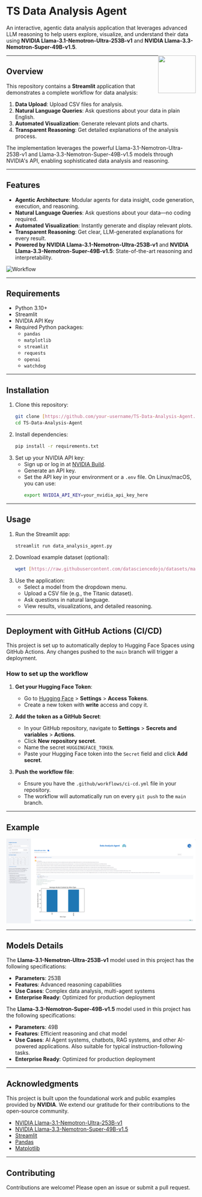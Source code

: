 # TS Data Analysis Agent

An interactive, agentic data analysis application that leverages advanced LLM reasoning to help users explore, visualize, and understand their data using **NVIDIA Llama-3.1-Nemotron-Ultra-253B-v1** and **NVIDIA Llama-3.3-Nemotron-Super-49B-v1.5**.

<img src="https://ibb.co/Ngsy4hP" width="100" height="100" align="right">

***

## Overview

This repository contains a **Streamlit** application that demonstrates a complete workflow for data analysis:
1.  **Data Upload**: Upload CSV files for analysis.
2.  **Natural Language Queries**: Ask questions about your data in plain English.
3.  **Automated Visualization**: Generate relevant plots and charts.
4.  **Transparent Reasoning**: Get detailed explanations of the analysis process.

The implementation leverages the powerful Llama-3.1-Nemotron-Ultra-253B-v1 and Llama-3.3-Nemotron-Super-49B-v1.5 models through NVIDIA's API, enabling sophisticated data analysis and reasoning.

***

## Features

-   **Agentic Architecture**: Modular agents for data insight, code generation, execution, and reasoning.
-   **Natural Language Queries**: Ask questions about your data—no coding required.
-   **Automated Visualization**: Instantly generate and display relevant plots.
-   **Transparent Reasoning**: Get clear, LLM-generated explanations for every result.
-   **Powered by NVIDIA Llama-3.1-Nemotron-Ultra-253B-v1** and **NVIDIA Llama-3.3-Nemotron-Super-49B-v1.5**: State-of-the-art reasoning and interpretability.

![Workflow](./assets/workflow.png)

***

## Requirements

-   Python 3.10+
-   Streamlit
-   NVIDIA API Key
-   Required Python packages:
    -   `pandas`
    -   `matplotlib`
    -   `streamlit`
    -   `requests`
    -   `openai`
    -   `watchdog`

***

## Installation

1.  Clone this repository:
    ```bash
    git clone [https://github.com/your-username/TS-Data-Analysis-Agent.git](https://github.com/your-username/TS-Data-Analysis-Agent.git)
    cd TS-Data-Analysis-Agent
    ```
2.  Install dependencies:
    ```bash
    pip install -r requirements.txt
    ```
3.  Set up your NVIDIA API key:
    -   Sign up or log in at [NVIDIA Build](https://build.nvidia.com/nvidia/llama-3_1-nemotron-ultra-253b-v1?integrate_nim=true&hosted_api=true&modal=integrate-nim).
    -   Generate an API key.
    -   Set the API key in your environment or a `.env` file. On Linux/macOS, you can use:
        ```bash
        export NVIDIA_API_KEY=your_nvidia_api_key_here
        ```

***

## Usage

1.  Run the Streamlit app:
    ```bash
    streamlit run data_analysis_agent.py
    ```
2.  Download example dataset (optional):
    ```bash
    wget [https://raw.githubusercontent.com/datasciencedojo/datasets/master/titanic.csv](https://raw.githubusercontent.com/datasciencedojo/datasets/master/titanic.csv)
    ```
3.  Use the application:
    -   Select a model from the dropdown menu.
    -   Upload a CSV file (e.g., the Titanic dataset).
    -   Ask questions in natural language.
    -   View results, visualizations, and detailed reasoning.

***

## Deployment with GitHub Actions (CI/CD)

This project is set up to automatically deploy to Hugging Face Spaces using GitHub Actions. Any changes pushed to the `main` branch will trigger a deployment.

### How to set up the workflow

1.  **Get your Hugging Face Token**:
    -   Go to [Hugging Face](https://huggingface.co/) > **Settings** > **Access Tokens**.
    -   Create a new token with **write** access and copy it.

2.  **Add the token as a GitHub Secret**:
    -   In your GitHub repository, navigate to **Settings** > **Secrets and variables** > **Actions**.
    -   Click **New repository secret**.
    -   Name the secret `HUGGINGFACE_TOKEN`.
    -   Paste your Hugging Face token into the `Secret` field and click **Add secret**.

3.  **Push the workflow file**:
    -   Ensure you have the `.github/workflows/ci-cd.yml` file in your repository.
    -   The workflow will automatically run on every `git push` to the `main` branch.

***

## Example

![App Demo](./assets/data_analysis_agent_demo.png)

***

## Models Details

The **Llama-3.1-Nemotron-Ultra-253B-v1** model used in this project has the following specifications:
-   **Parameters**: 253B
-   **Features**: Advanced reasoning capabilities
-   **Use Cases**: Complex data analysis, multi-agent systems
-   **Enterprise Ready**: Optimized for production deployment

The **Llama-3.3-Nemotron-Super-49B-v1.5** model used in this project has the following specifications:
-   **Parameters**: 49B
-   **Features**: Efficient reasoning and chat model
-   **Use Cases**: AI Agent systems, chatbots, RAG systems, and other AI-powered applications. Also suitable for typical instruction-following tasks.
-   **Enterprise Ready**: Optimized for production deployment

***

## Acknowledgments

This project is built upon the foundational work and public examples provided by **NVIDIA**. We extend our gratitude for their contributions to the open-source community.

-   [NVIDIA Llama-3.1-Nemotron-Ultra-253B-v1](https://build.nvidia.com/nvidia/llama-3_1-nemotron-ultra-253b-v1)
-   [NVIDIA Llama-3.3-Nemotron-Super-49B-v1.5](https://build.nvidia.com/nvidia/llama-3_3-nemotron-super-49b-v1_5)
-   [Streamlit](https://streamlit.io/)
-   [Pandas](https://pandas.pydata.org/)
-   [Matplotlib](https://matplotlib.org/)

***

## Contributing

Contributions are welcome! Please open an issue or submit a pull request.
